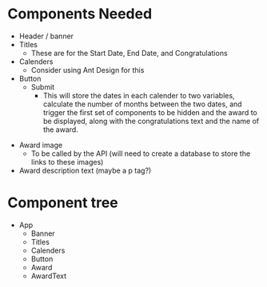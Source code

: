 # Components Needed

- Header / banner
- Titles
  - These are for the Start Date, End Date, and Congratulations
- Calenders
  - Consider using Ant Design for this
- Button
  - Submit
    - This will store the dates in each calender to two variables, calculate the number of months between the two dates, and trigger the first set of components to be hidden and the award to be displayed, along with the congratulations text and the name of the award.

* Award image
  - To be called by the API (will need to create a database to store the links to these images)
* Award description text (maybe a p tag?)

# Component tree

- App
  - Banner
  - Titles
  - Calenders
  - Button
  - Award
  - AwardText
